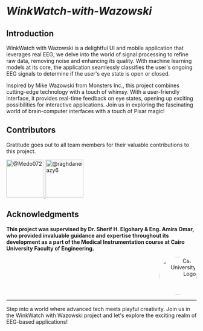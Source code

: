 # ***WinkWatch-with-Wazowski***


## Introduction

WinkWatch with Wazowski is a delightful UI and mobile application that leverages real EEG, we delve into the world of signal processing to refine raw data, removing noise and enhancing its quality. With machine learning models at its core, the application seamlessly classifies the user's ongoing EEG signals to determine if the user's eye state is open or closed. 

Inspired by Mike Wazowski from Monsters Inc., this project combines cutting-edge technology with a touch of whimsy. With a user-friendly interface, it provides real-time feedback on eye states, opening up exciting possibilities for interactive applications. Join us in exploring the fascinating world of brain-computer interfaces with a touch of Pixar magic!

## Contributors

Gratitude goes out to all team members for their valuable contributions to this project.

<div align="left">
  <a href="https://github.com/Medo072">
    <img src="https://github.com/Medo072.png" width="100px" alt="@Medo072">
  </a>
 
  <a href="https://github.com/raghdaneiazyy6">
    <img src="https://github.com/raghdaneiazyy6.png" width="100px" alt="@raghdaneiazy6">
  </a>
</div>

## Acknowledgments

**This project was supervised by Dr. Sherif H. Elgohary & Eng. Amira Omar, who provided invaluable guidance and expertise throughout its development as a part of the Medical Instrumentation course at Cairo University Faculty of Engineering.**

<div style="text-align: right">
    <img src="https://imgur.com/Wk4nR0m.png" alt="Cairo University Logo" width="100" style="border-radius: 50%;"/>
</div>


---
Step into a world where advanced tech meets playful creativity. Join us in the WinkWatch with Wazowski project and let's explore the exciting realm of EEG-based applications!

